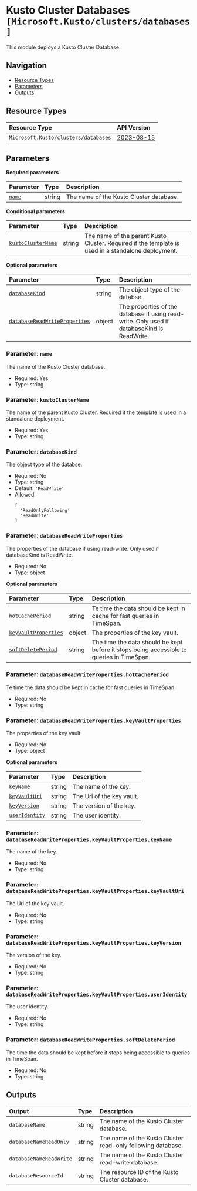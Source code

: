 # Kusto Cluster Databases `[Microsoft.Kusto/clusters/databases]`

This module deploys a Kusto Cluster Database.

## Navigation

- [Resource Types](#Resource-Types)
- [Parameters](#Parameters)
- [Outputs](#Outputs)

## Resource Types

| Resource Type | API Version |
| :-- | :-- |
| `Microsoft.Kusto/clusters/databases` | [2023-08-15](https://learn.microsoft.com/en-us/azure/templates/Microsoft.Kusto/2023-08-15/clusters/databases) |

## Parameters

**Required parameters**

| Parameter | Type | Description |
| :-- | :-- | :-- |
| [`name`](#parameter-name) | string | The name of the Kusto Cluster database. |

**Conditional parameters**

| Parameter | Type | Description |
| :-- | :-- | :-- |
| [`kustoClusterName`](#parameter-kustoclustername) | string | The name of the parent Kusto Cluster. Required if the template is used in a standalone deployment. |

**Optional parameters**

| Parameter | Type | Description |
| :-- | :-- | :-- |
| [`databaseKind`](#parameter-databasekind) | string | The object type of the databse. |
| [`databaseReadWriteProperties`](#parameter-databasereadwriteproperties) | object | The properties of the database if using read-write. Only used if databaseKind is ReadWrite. |

### Parameter: `name`

The name of the Kusto Cluster database.

- Required: Yes
- Type: string

### Parameter: `kustoClusterName`

The name of the parent Kusto Cluster. Required if the template is used in a standalone deployment.

- Required: Yes
- Type: string

### Parameter: `databaseKind`

The object type of the databse.

- Required: No
- Type: string
- Default: `'ReadWrite'`
- Allowed:
  ```Bicep
  [
    'ReadOnlyFollowing'
    'ReadWrite'
  ]
  ```

### Parameter: `databaseReadWriteProperties`

The properties of the database if using read-write. Only used if databaseKind is ReadWrite.

- Required: No
- Type: object

**Optional parameters**

| Parameter | Type | Description |
| :-- | :-- | :-- |
| [`hotCachePeriod`](#parameter-databasereadwritepropertieshotcacheperiod) | string | Te time the data should be kept in cache for fast queries in TimeSpan. |
| [`keyVaultProperties`](#parameter-databasereadwritepropertieskeyvaultproperties) | object | The properties of the key vault. |
| [`softDeletePeriod`](#parameter-databasereadwritepropertiessoftdeleteperiod) | string | The time the data should be kept before it stops being accessible to queries in TimeSpan. |

### Parameter: `databaseReadWriteProperties.hotCachePeriod`

Te time the data should be kept in cache for fast queries in TimeSpan.

- Required: No
- Type: string

### Parameter: `databaseReadWriteProperties.keyVaultProperties`

The properties of the key vault.

- Required: No
- Type: object

**Optional parameters**

| Parameter | Type | Description |
| :-- | :-- | :-- |
| [`keyName`](#parameter-databasereadwritepropertieskeyvaultpropertieskeyname) | string | The name of the key. |
| [`keyVaultUri`](#parameter-databasereadwritepropertieskeyvaultpropertieskeyvaulturi) | string | The Uri of the key vault. |
| [`keyVersion`](#parameter-databasereadwritepropertieskeyvaultpropertieskeyversion) | string | The version of the key. |
| [`userIdentity`](#parameter-databasereadwritepropertieskeyvaultpropertiesuseridentity) | string | The user identity. |

### Parameter: `databaseReadWriteProperties.keyVaultProperties.keyName`

The name of the key.

- Required: No
- Type: string

### Parameter: `databaseReadWriteProperties.keyVaultProperties.keyVaultUri`

The Uri of the key vault.

- Required: No
- Type: string

### Parameter: `databaseReadWriteProperties.keyVaultProperties.keyVersion`

The version of the key.

- Required: No
- Type: string

### Parameter: `databaseReadWriteProperties.keyVaultProperties.userIdentity`

The user identity.

- Required: No
- Type: string

### Parameter: `databaseReadWriteProperties.softDeletePeriod`

The time the data should be kept before it stops being accessible to queries in TimeSpan.

- Required: No
- Type: string

## Outputs

| Output | Type | Description |
| :-- | :-- | :-- |
| `databaseName` | string | The name of the Kusto Cluster database. |
| `databaseNameReadOnly` | string | The name of the Kusto Cluster read-only following database. |
| `databaseNameReadWrite` | string | The name of the Kusto Cluster read-write database. |
| `databaseResourceId` | string | The resource ID of the Kusto Cluster database. |
